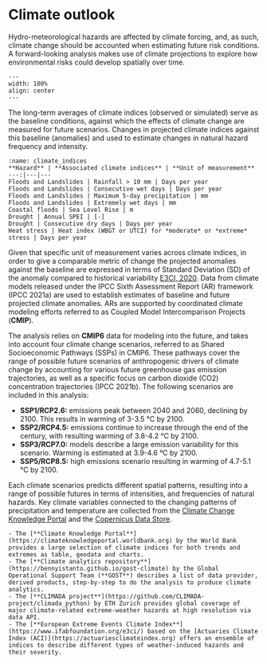 # Climate outlook

Hydro-meteorological hazards are affected by climate forcing, and, as such, climate change should be accounted when estimating future risk conditions. A forward-looking analysis makes use of climate projections to explore how environmental risks could develop spatially over time.

```{figure} images/hzd_spectrum.png
---
width: 100%
align: center
---
```

The long-term averages of climate indices (observed or simulated) serve as the baseline conditions, against which the effects of climate change are measured for future scenarios. Changes in projected climate indices against this baseline (anomalies) and used to estimate changes in natural hazard frequency and intensity. 

```{table} Climate variables underlying hazard projections
:name: climate_indices
**Hazard** | **Associated climate indices** | **Unit of measurement**
---:|---|---
Floods and Landslides | Rainfall > 10 mm | Days per year
Floods and Landslides | Consecutive wet days | Days per year
Floods and Landslides | Maximum 5-day precipitation | mm
Floods and Landslides | Extremely wet days | mm
Coastal floods | Sea Level Rise	| m
Drought	| Annual SPEI | [-]
Drought	| Consecutive dry days | Days per year
Heat stress | Heat index (WBGT or UTCI) for *moderate* or *extreme* stress | Days per year
```

Given that specific unit of measurement varies across climate indices, in order to give a comparable metric of change the projected anomalies against the baseline are expressed in terms of Standard Deviation (SD) of the anomaly compared to historical variability [E3CI, 2020](https://www.ifabfoundation.org/e3ci/).
Data from climate models released under the IPCC Sixth Assessment Report (AR) framework (IPCC 2021a) are used to establish estimates of baseline and future projected climate anomalies. ARs are supported by coordinated climate modeling efforts referred to as Coupled Model Intercomparison Projects (**CMIP**).

The analysis relies on **CMIP6** data for modeling into the future, and takes into account four climate change scenarios, referred to as Shared Socioeconomic Pathways (SSPs) in CMIP6. These pathways cover the range of possible future scenarios of anthropogenic drivers of climate change by accounting for various future greenhouse gas emission trajectories, as well as a specific focus on carbon dioxide (CO2) concentration trajectories (IPCC 2021b). The following scenarios are included in this analysis:

- **SSP1/RCP2.6:** emissions peak between 2040 and 2060, declining by 2100. This results in warming of 3-3.5 °C by 2100.
- **SSP2/RCP4.5:** emissions continue to increase through the end of the century, with resulting warming of 3.8-4.2 °C by 2100.
- **SSP3/RCP7.0:** models describe a large emission variability for this scenario. Warming is estimated at 3.9-4.6 °C by 2100.
- **SSP5/RCP8.5:** high emissions scenario resulting in warming of 4.7-5.1 °C by 2100.

Each climate scenarios predicts different spatial patterns, resulting into a range of possible futures in terms of intensities, and frequencies of natural hazards. Key climate variables connected to the changing patterns of precipitation and temperature are collected from the [Climate Change Knowledge Portal](https://climateknowledgeportal.worldbank.org/) and the [Copernicus Data Store](https://cds.climate.copernicus.eu/cdsapp#!/dataset/sis-extreme-indices-cmip6).

```{seealso}
- The [**Climate Knowledge Portal**](https://climateknowledgeportal.worldbank.org) by the World Bank provides a large selection of climate indices for both trends and extremes as table, geodata and charts.
- The [**Climate analytics repository**](https://bennyistanto.github.io/gost-climate) by the Global Operational Support Team (**GOST**) describes a list of data provider, derived products, step-by-step to do the analysis to produce climate analytics.
- The [**CLIMADA project**](https://github.com/CLIMADA-project/climada_python) by ETH Zurich provides global coverage of major climate-related extreme-weather hazards at high resolution via data API.
- The [**European Extreme Events Climate Index**](https://www.ifabfoundation.org/e3ci/) based on the [Actuaries Climate Index (ACI)](https://actuariesclimateindex.org) offers an ensemble of indices to describe different types of weather-induced hazards and their severity.
```

